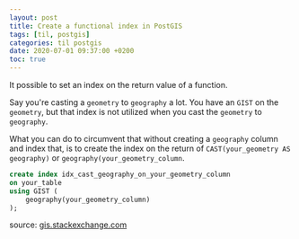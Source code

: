 ```yaml
---
layout: post
title: Create a functional index in PostGIS
tags: [til, postgis]
categories: til postgis
date: 2020-07-01 09:37:00 +0200
toc: true
---
```



It possible to set an index on the return value of a function.

Say you're casting a `geometry` to `geography` a lot. You have an `GIST` on the `geometry`, but that index is not utilized when you cast the `geometry` to `geography`. 

What you can do to circumvent that without creating a `geography` column and index that, is to create the index on the return of `CAST(your_geometry AS geography)` or `geography(your_geometry_column`.

```sql
create index idx_cast_geography_on_your_geometry_column 
on your_table 
using GIST (
	geography(your_geometry_column)
);
```

source: [gis.stackexchange.com](https://gis.stackexchange.com/a/247131)